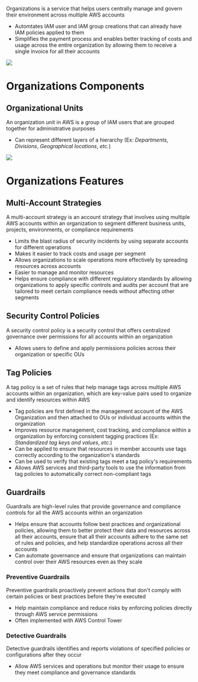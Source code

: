 Organizations is a service that helps users centrally manage and govern their environment across multiple AWS accounts

* Automtates IAM user and IAM group creations that can already have IAM policies applied to them
* Simplifies the payment process and enables better tracking of costs and usage across the entire organization by allowing them to receive a single invoice for all their accounts

![](https://github.com/JonmarCorpuz/SecondBrain/blob/main/Assets/Whitespace.png)

# Organizations Components

## Organizational Units

An organization unit in AWS is a group of IAM users that are grouped together for administrative purposes

* Can represent different layers of a hierarchy (Ex: *Departments*, *Divisions*, *Geographical locations*, *etc.*)

![](https://github.com/JonmarCorpuz/SecondBrain/blob/main/Assets/Whitespace.png)

# Organizations Features

## Multi-Account Strategies

A multi-account strategy is an account strategy that involves using multiple AWS accounts within an organization to segment different business units, projects, environments, or compliance requirements

* Limits the blast radius of security incidents by using separate accounts for different operations
* Makes it easier to track costs and usage per segment
* Allows organizations to scale operations more effectively by spreading resources across accounts
* Easier to manage and monitor resources
* Helps ensure compliance with different regulatory standards by allowing organizations to apply specific controls and audits per account that are tailored to meet certain compliance needs without affecting other segments

## Security Control Policies

A security control policy is a security control that offers centralized governance over permissions for all accounts within an organization

* Allows users to define and apply permissions policies across their organization or specific OUs

## Tag Policies

A tag policy is a set of rules that help manage tags across multiple AWS accounts within an organization, which are key-value pairs used to organize and identify resources within AWS

* Tag policies are first defined in the management account of the AWS Organization and then attached to OUs or individual accounts within the organization
* Improves resource management, cost tracking, and compliance within a organization by enforcing consistent tagging practices (Ex: *Standardized tag keys and values*, *etc.*)
* Can be applied to ensure that resources in member accounts use tags correctly according to the organization's standards
* Can be used to verify that existing tags meet a tag policy's requirements
* Allows AWS services and third-party tools to use the information from tag policies to automatically correct non-compliant tags

## Guardrails

Guardrails are high-level rules that provide governance and compliance controls for all the AWS accounts within an organization

* Helps ensure that accounts follow best practices and organizational policies, allowing them to better protect their data and resources across all their accounts, ensure that all their accounts adhere to the same set of rules and policies, and help standardize operations across all their accounts
* Can automate governance and ensure that organizations can maintain control over their AWS resources even as they scale 

### Preventive Guardrails

Preventive guardrails proactively prevent actions that don't comply with certain policies or best practices before they're executed

* Help maintain compliance and reduce risks by enforcing policies directly through AWS service permissions
* Often implemented with AWS Control Tower

### Detective Guardrails

Detective guardrails identifies and reports violations of specified policies or configurations after they occur

* Allow AWS services and operations but monitor their usage to ensure they meet compliance and governance standards
